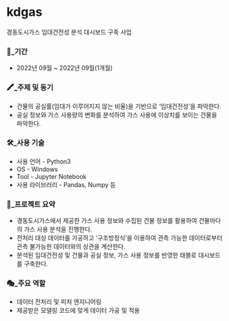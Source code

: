 # kdgas
경동도시가스 임대건전성 분석 대시보드 구축 사업

### 📆_기간

- 2022년 09월 ~ 2022년 09월(1개월)

### 🖍_주제 및 동기

- 건물의 공실률(임대가 이루어지지 않는 비율)을 기반으로 ‘임대건전성’을 파악한다.
- 공실 정보와 가스 사용량의 변화를 분석하여 가스 사용에 이상치를 보이는 건물을 파악한다.

### 🛠_사용 기술

- 사용 언어 - Python3
- OS - Windows
- Tool - Jupyter Notebook
- 사용 라이브러리 - Pandas, Numpy 등

### 📃_프로젝트 요약

- 경동도시가스에서 제공한 가스 사용 정보와 수집된 건물 정보를 활용하여 건물마다의 가스 사용 분석을 진행한다.
- 전처리 대상 데이터를 가공하고 ‘구조방정식’을 이용하여 관측 가능한 데이터로부터 관측 불가능한 데이터와의 상관을 계산한다.
- 분석된 임대건전성 및 건물과 공실 정보, 가스 사용 정보를 반영한 태블로 대시보드를 구축한다.

### 🎭_주요 역할

- 데이터 전처리 및 피처 엔지니어링
- 제공받은 모델링 코드에 맞게 데이터 가공 및 적용
